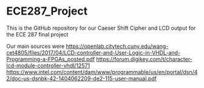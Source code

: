 # ECE287_Project
This is the GitHub repository for our Caeser Shift Cipher and LCD output for the ECE 287 final project

Our main sources were 
https://openlab.citytech.cuny.edu/wang-cet4805/files/2017/04/LCD-controller-and-User-Logic-in-VHDL-and-Programming-a-FPGAs_posted.pdf
https://forum.digikey.com/t/character-lcd-module-controller-vhdl/12571
https://www.intel.com/content/dam/www/programmable/us/en/portal/dsn/42/doc-us-dsnbk-42-1404062209-de2-115-user-manual.pdf
